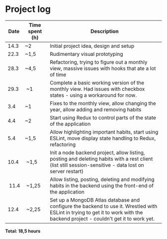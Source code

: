 # Project log

| Date | Time spent (h) | Description |
|------|----------------|-------------|
| 14.3 | ~2             | Initial project idea, design and setup |
| 22.3 | ~1,5           | Rudimentary visual prototyping |
| 28.3 | ~4,5           | Refactoring, trying to figure out a monthly view, massive issues with hooks that ate a lot of time |
| 29.3 | ~1             | Complete a basic working version of the monthly view. Had issues with checkbox states - using a workaround for now. |
| 3.4  | ~1             | Fixes to the monthly view, allow changing the year, allow adding and removing habits |
| 4.4  | ~2             | Start using Redux to control parts of the state of the application |
| 5.4  | ~1,5           | Allow highlighting important habits, start using ESLint, move display state handling to Redux, refactoring |
| 10.4 | ~1,5           | Init a node backend project, allow listing, posting and deleting habits with a rest client (list still session-sensitive - data lost on server restart) |
| 11.4 | ~1,25          | Allow listing, posting, deleting and modifying habits in the backend using the front-end of the application |
| 12.4 | ~2,25          | Set up a MongoDB Atlas database and configure the backend to use it. Wrestled with ESLint in trying to get it to work with the backend project - couldn't get it to work yet. |

**Total: 18,5 hours**

